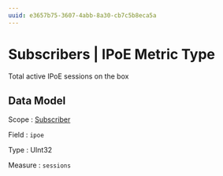```yaml
---
uuid: e3657b75-3607-4abb-8a30-cb7c5b8eca5a
---
```

# Subscribers | IPoE Metric Type

Total active IPoE sessions on the box

## Data Model

Scope
: [Subscriber](../metric-scopes-reference/subscriber.md)

Field
: `ipoe`

Type
: UInt32

Measure
: `sessions`
